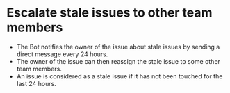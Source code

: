 # Escalate stale issues to other team members
* The Bot notifies the owner of the issue about stale issues by sending a direct message  every 24 hours. 
* The owner of the issue can then reassign the stale issue to some other team members.
* An issue is considered as a stale issue if it has not been touched for the last 24 hours.

